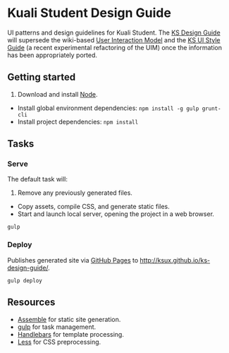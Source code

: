 # Kuali Student Design Guide

UI patterns and design guidelines for Kuali Student.
The [KS Design Guide](http://ksux.github.io/ks-design-guide/)
will supersede the wiki-based
[User Interaction Model](https://wiki.kuali.org/display/STUDENTDOC/User+Interaction+Model)
and the
[KS UI Style Guide](https://wiki.kuali.org/pages/viewpage.action?title=KS+UI+Style+Guide&spaceKey=STUDENT)
(a recent experimental refactoring of the UIM) once the information has been
appropriately ported.

## Getting started

1. Download and install [Node](http://nodejs.org).
- Install global environment dependencies: `npm install -g gulp grunt-cli`
- Install project dependencies: `npm install`

## Tasks

### Serve

The default task will:

1. Remove any previously generated files.
- Copy assets, compile CSS, and generate static files.
- Start and launch local server, opening the project in a web browser.

```
gulp
```

### Deploy

Publishes generated site via [GitHub Pages](https://pages.github.com) to
http://ksux.github.io/ks-design-guide/.

```
gulp deploy
```

## Resources
- [Assemble](http://assemble.io) for static site generation.
- [gulp](http://gulpjs.com) for task management.
- [Handlebars](http://handlebarsjs.com) for template processing.
- [Less](http://lesscss.org) for CSS preprocessing.
